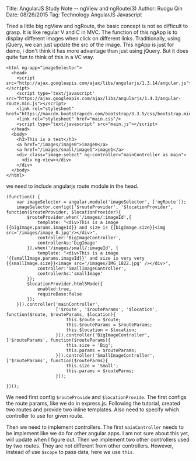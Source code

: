Title: AngularJS Study Note -- ngView and ngRoute(3)
Author: Ruogu Qin
Date: 08/26/2015
Tag: Technology
     AngularJS
     Javascript
     
     
Tried a little big ngView and ngRoute, the basic concept is not so difficult to grasp. It is like regular V and C in MVC.
The function of this ngApp is to display different images when click on different links. Traditionally, using jQuery, we can just update the src of the image. 
This ngApp is just for demo, i don't think it has more advantage than just using jQuery. But it does quite fun to think of this in a VC way.

~~~~{.html}
<html ng-app="imageSelector">
  <head>
    <script src="http://ajax.googleapis.com/ajax/libs/angularjs/1.3.14/angular.js"></script>
    <script type='text/javascript' src="https://ajax.googleapis.com/ajax/libs/angularjs/1.4.3/angular-route.min.js"></script>
    <link rel="stylesheet" href="https://maxcdn.bootstrapcdn.com/bootstrap/3.3.5/css/bootstrap.min.css">
    <link rel="stylesheet" href="main.css"/>
    <script type="text/javascript" src="main.js"></script>
  </head>
  <body>
    <h3>This is a test</h3>
    <a href="/images/image0">image0</a>
    <a href="/images/small/image1">image1</a>
    <div class="image-select" ng-controller="mainController as main">
      <div ng-view></div>
    </div>
  </body>
</html>
~~~~

we need to include angularjs route module in the head.

~~~~{.js}
(function() {
    var imageSelector = angular.module('imageSelector', ['ngRoute']);
    imageSelector.config(['$routeProvider', '$locationProvider', function($routeProvider, $locationProvider){
        $routeProvider.when('/images/:imageId',{
            template: "<div>This is a image {{bigImage.params.imageId}} and size is {{bigImage.size}}<img src='/images/image_0.jpg'/></div>",
            controller:'BigImageController',
            controllerAs:'bigImage'
        }).when('/images/small/:imageId', {
            template: "<div>This is a image '{{smallImage.params.imageId}}' and size is very very {{smallImage.size}}<image src='/images/IMG_1822.jpg' /></div>",
            controller:'SmallImageController',
            controllerAs:'smallImage'
        });
        $locationProvider.html5Mode({
            enabled:true,
            requireBase:false
        });
    }]).controller('mainController',
                   ['$route', '$routeParams', '$location', function($route, $routeParams, $location){
                       this.$route = $route;
                       this.$routeParams = $routeParams;
                       this.$location = $location;
                   }]).controller('BigImageController', ['$routeParams', function($routeParams){
                       this.size = 'Big';
                       this.params = $routeParams;
                   }]).controller('SmallImageController', ['$routeParams', function($routeParms){
                       this.size = 'Small';
                       this.params = $routeParms;
                   }]);
    
})();
~~~~
We need first config `$routeProvide` and `$locationProvide`. The first configs the route params, like we do in express.js. Following the tutorial, created two routes and provide two inline templates. Also need to specify which controller
to use for given route.

Then we need to implement controllers. The first `mainController` needs to be implement like we do for other angular apps. I am not sure about this yet, will update when I figure out. Then we implement two other controllers used by
two routes. They are not different from other controllers. However, instead of use `$scope` to pass data, here we use `this`. 










